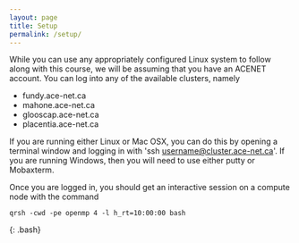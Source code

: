 ```yaml
---
layout: page
title: Setup
permalink: /setup/
---
```


While you can use any appropriately configured Linux system to follow along with this course, we will be assuming that you have an ACENET account. You can log into any of the available clusters, namely

- fundy.ace-net.ca
- mahone.ace-net.ca
- glooscap.ace-net.ca
- placentia.ace-net.ca

If you are running either Linux or Mac OSX, you can do this by opening a terminal window and logging in with 'ssh username@cluster.ace-net.ca'. If you are running Windows, then you will need to use either putty or Mobaxterm.

Once you are logged in, you should get an interactive session on a compute node with the command

~~~
qrsh -cwd -pe openmp 4 -l h_rt=10:00:00 bash
~~~
{: .bash}


